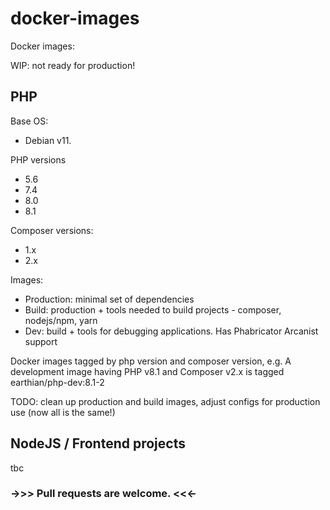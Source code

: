 # docker-images
Docker images:

WIP: not ready for production!

## PHP

Base OS: 
 - Debian v11.

PHP versions
 - 5.6
 - 7.4
 - 8.0
 - 8.1

Composer versions:
 - 1.x
 - 2.x
 
Images:
 - Production: minimal set of dependencies
 - Build: production + tools needed to build projects - composer, nodejs/npm, yarn
 - Dev: build + tools for debugging applications. Has Phabricator Arcanist support

Docker images tagged by php version and composer version, e.g. 
A development image having PHP v8.1 and Composer v2.x is tagged earthian/php-dev:8.1-2

TODO: clean up production and build images, adjust configs for production use (now all is the same!)

## NodeJS / Frontend projects
tbc

### ->>> Pull requests are welcome. <<<-